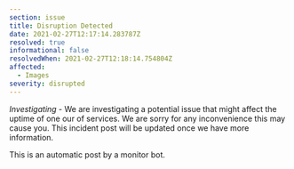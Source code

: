 ```yaml
---
section: issue
title: Disruption Detected
date: 2021-02-27T12:17:14.283787Z
resolved: true
informational: false
resolvedWhen: 2021-02-27T12:18:14.754804Z
affected:
  - Images
severity: disrupted
---
```

*Investigating* - We are investigating a potential issue that might affect the uptime of one our of services. We are sorry for any inconvenience this may cause you. This incident post will be updated once we have more information.

This is an automatic post by a monitor bot.
        